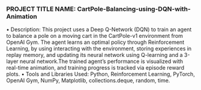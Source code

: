 ### PROJECT TITLE NAME: CartPole-Balancing-using-DQN-with-Animation
• Description: This project uses a Deep Q-Network (DQN) to train an agent to balance a pole on a moving cart
in the CartPole-v1 environment from OpenAI Gym. The agent learns an optimal policy through
Reinforcement Learning, by using interacting with the environment, storing experiences in replay memory, and
updating its neural network using Q-learning and a 3-layer neural network.The trained agent’s performance is
visualized with real-time animation, and training progress is tracked via episode reward plots.
• Tools and Libraries Used: Python, Reinforcement Learning, PyTorch, OpenAI Gym, NumPy, Matplotlib,
collections.deque, random, time.
